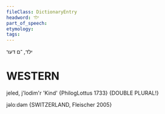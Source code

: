 ```yaml
---
fileClass: DictionaryEntry
headword: ילד
part_of_speech: 
etymology: 
tags: 
---
```

ילד, ־ם
דער

WESTERN
========

jeled, j'lodim'r 'Kind' {PhilogLottus 1733} {DOUBLE PLURAL!}

jəloːdəm {SWITZERLAND, Fleischer 2005}
